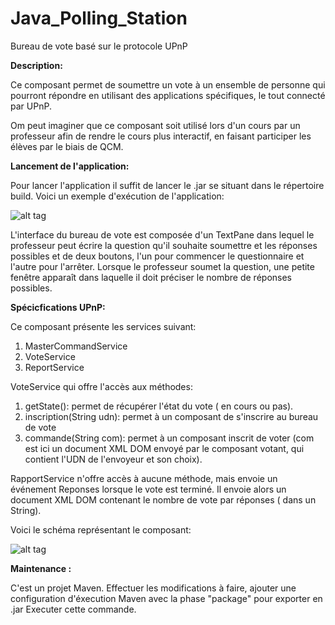 # Java_Polling_Station
Bureau de vote basé sur le protocole UPnP

<strong>Description: </strong>

Ce composant permet de soumettre un vote à un ensemble de personne qui pourront répondre en utilisant des applications spécifiques,
le tout connecté par UPnP.

Om peut imaginer que ce composant soit utilisé lors d'un cours par un professeur afin de rendre le cours plus interactif, en
faisant participer les élèves par le biais de QCM. 



<strong>Lancement de l'application: </strong>

Pour lancer l'application il suffit de lancer le .jar se situant dans le répertoire build. Voici un exemple d'exécution 
de l'application:

![alt tag](https://github.com/components-upnp/Java_Polling_Station/blob/master/PollingStationIHM.PNG)

L'interface du bureau de vote est composée d'un TextPane dans lequel le professeur peut écrire la question qu'il souhaite soumettre et les réponses possibles et de deux boutons, l'un pour commencer le questionnaire et l'autre pour l'arrêter. Lorsque le professeur soumet la question, une petite fenêtre apparaît dans laquelle il doit préciser le nombre de réponses possibles.

<strong>Spécicfications UPnP:</strong>

Ce composant présente les services suivant:

  1) MasterCommandService
  2) VoteService
  3) ReportService
 
VoteService qui offre l'accès aux méthodes:

  1) getState(): permet de récupérer l'état du vote ( en cours ou pas).
  2) inscription(String udn): permet à un composant de s'inscrire au bureau de vote
  3) commande(String com): permet à un composant inscrit de voter (com est ici un document XML DOM envoyé par le composant votant, qui contient l'UDN de l'envoyeur et son choix).
  
RapportService n'offre accès à aucune méthode, mais envoie un événement Reponses lorsque le vote est terminé. Il envoie alors un document XML DOM contenant le nombre de vote par réponses ( dans un String). 

Voici le schéma représentant le composant:

![alt tag](https://github.com/components-upnp/Java_Polling_Station/blob/master/PollingStation.png)

<strong>Maintenance : </strong>

C'est un projet Maven. Effectuer les modifications à faire, ajouter une configuration d'éxecution Maven avec la phase "package" pour exporter en .jar Executer cette commande.




